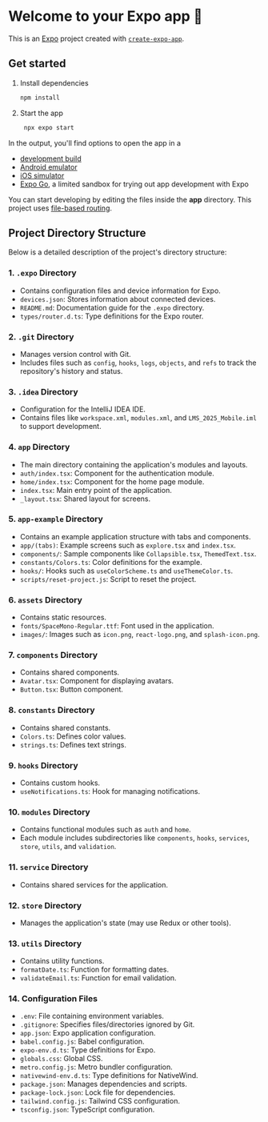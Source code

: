 # Welcome to your Expo app 👋

This is an [Expo](https://expo.dev) project created with [`create-expo-app`](https://www.npmjs.com/package/create-expo-app).

## Get started

1. Install dependencies

   ```bash
   npm install
   ```

2. Start the app

   ```bash
    npx expo start
   ```

In the output, you'll find options to open the app in a

- [development build](https://docs.expo.dev/develop/development-builds/introduction/)
- [Android emulator](https://docs.expo.dev/workflow/android-studio-emulator/)
- [iOS simulator](https://docs.expo.dev/workflow/ios-simulator/)
- [Expo Go](https://expo.dev/go), a limited sandbox for trying out app development with Expo

You can start developing by editing the files inside the **app** directory. This project uses [file-based routing](https://docs.expo.dev/router/introduction).


## Project Directory Structure

Below is a detailed description of the project's directory structure:

### 1. **`.expo` Directory**
- Contains configuration files and device information for Expo.
- `devices.json`: Stores information about connected devices.
- `README.md`: Documentation guide for the `.expo` directory.
- `types/router.d.ts`: Type definitions for the Expo router.

### 2. **`.git` Directory**
- Manages version control with Git.
- Includes files such as `config`, `hooks`, `logs`, `objects`, and `refs` to track the repository's history and status.

### 3. **`.idea` Directory**
- Configuration for the IntelliJ IDEA IDE.
- Contains files like `workspace.xml`, `modules.xml`, and `LMS_2025_Mobile.iml` to support development.

### 4. **`app` Directory**
- The main directory containing the application's modules and layouts.
- `auth/index.tsx`: Component for the authentication module.
- `home/index.tsx`: Component for the home page module.
- `index.tsx`: Main entry point of the application.
- `_layout.tsx`: Shared layout for screens.

### 5. **`app-example` Directory**
- Contains an example application structure with tabs and components.
- `app/(tabs)`: Example screens such as `explore.tsx` and `index.tsx`.
- `components/`: Sample components like `Collapsible.tsx`, `ThemedText.tsx`.
- `constants/Colors.ts`: Color definitions for the example.
- `hooks/`: Hooks such as `useColorScheme.ts` and `useThemeColor.ts`.
- `scripts/reset-project.js`: Script to reset the project.

### 6. **`assets` Directory**
- Contains static resources.
- `fonts/SpaceMono-Regular.ttf`: Font used in the application.
- `images/`: Images such as `icon.png`, `react-logo.png`, and `splash-icon.png`.

### 7. **`components` Directory**
- Contains shared components.
- `Avatar.tsx`: Component for displaying avatars.
- `Button.tsx`: Button component.

### 8. **`constants` Directory**
- Contains shared constants.
- `Colors.ts`: Defines color values.
- `strings.ts`: Defines text strings.

### 9. **`hooks` Directory**
- Contains custom hooks.
- `useNotifications.ts`: Hook for managing notifications.

### 10. **`modules` Directory**
- Contains functional modules such as `auth` and `home`.
- Each module includes subdirectories like `components`, `hooks`, `services`, `store`, `utils`, and `validation`.

### 11. **`service` Directory**
- Contains shared services for the application.

### 12. **`store` Directory**
- Manages the application's state (may use Redux or other tools).

### 13. **`utils` Directory**
- Contains utility functions.
- `formatDate.ts`: Function for formatting dates.
- `validateEmail.ts`: Function for email validation.

### 14. **Configuration Files**
- `.env`: File containing environment variables.
- `.gitignore`: Specifies files/directories ignored by Git.
- `app.json`: Expo application configuration.
- `babel.config.js`: Babel configuration.
- `expo-env.d.ts`: Type definitions for Expo.
- `globals.css`: Global CSS.
- `metro.config.js`: Metro bundler configuration.
- `nativewind-env.d.ts`: Type definitions for NativeWind.
- `package.json`: Manages dependencies and scripts.
- `package-lock.json`: Lock file for dependencies.
- `tailwind.config.js`: Tailwind CSS configuration.
- `tsconfig.json`: TypeScript configuration.